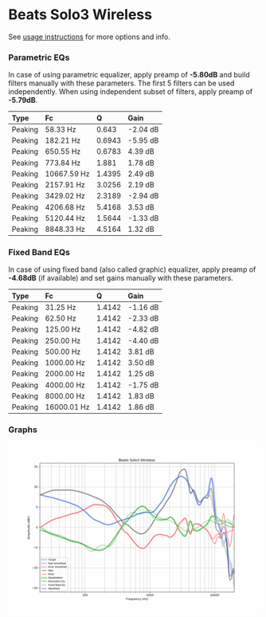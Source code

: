 # Beats Solo3 Wireless
See [usage instructions](https://github.com/jaakkopasanen/AutoEq#usage) for more options and info.

### Parametric EQs
In case of using parametric equalizer, apply preamp of **-5.80dB** and build filters manually
with these parameters. The first 5 filters can be used independently.
When using independent subset of filters, apply preamp of **-5.79dB**.

| Type    | Fc          |      Q | Gain     |
|:--------|:------------|:-------|:---------|
| Peaking | 58.33 Hz    | 0.643  | -2.04 dB |
| Peaking | 182.21 Hz   | 0.6943 | -5.95 dB |
| Peaking | 650.55 Hz   | 0.6783 | 4.39 dB  |
| Peaking | 773.84 Hz   | 1.881  | 1.78 dB  |
| Peaking | 10667.59 Hz | 1.4395 | 2.49 dB  |
| Peaking | 2157.91 Hz  | 3.0256 | 2.19 dB  |
| Peaking | 3429.02 Hz  | 2.3189 | -2.94 dB |
| Peaking | 4206.68 Hz  | 5.4168 | 3.53 dB  |
| Peaking | 5120.44 Hz  | 1.5644 | -1.33 dB |
| Peaking | 8848.33 Hz  | 4.5164 | 1.32 dB  |

### Fixed Band EQs
In case of using fixed band (also called graphic) equalizer, apply preamp of **-4.68dB**
(if available) and set gains manually with these parameters.

| Type    | Fc          |      Q | Gain     |
|:--------|:------------|:-------|:---------|
| Peaking | 31.25 Hz    | 1.4142 | -1.16 dB |
| Peaking | 62.50 Hz    | 1.4142 | -2.33 dB |
| Peaking | 125.00 Hz   | 1.4142 | -4.82 dB |
| Peaking | 250.00 Hz   | 1.4142 | -4.40 dB |
| Peaking | 500.00 Hz   | 1.4142 | 3.81 dB  |
| Peaking | 1000.00 Hz  | 1.4142 | 3.50 dB  |
| Peaking | 2000.00 Hz  | 1.4142 | 1.25 dB  |
| Peaking | 4000.00 Hz  | 1.4142 | -1.75 dB |
| Peaking | 8000.00 Hz  | 1.4142 | 1.83 dB  |
| Peaking | 16000.01 Hz | 1.4142 | 1.86 dB  |

### Graphs
![](./Beats%20Solo3%20Wireless.png)